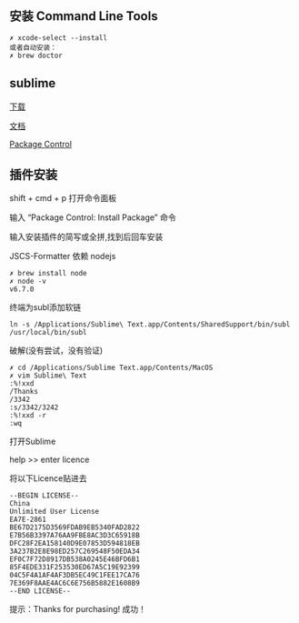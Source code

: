 ## 安装 Command Line Tools

```
✗ xcode-select --install
或者自动安装：
✗ brew doctor
```


## sublime

[下载](https://www.sublimetext.com/3)

[文档](http://www.sublimetext.com/docs/3/)

[Package Control](https://packagecontrol.io/installation)


## 插件安装

shift + cmd + p 打开命令面板

输入 “Package Control: Install Package” 命令

输入安装插件的简写或全拼,找到后回车安装


JSCS-Formatter 依赖 nodejs

```
✗ brew install node
✗ node -v
v6.7.0
```


终端为subl添加软链
```
ln -s /Applications/Sublime\ Text.app/Contents/SharedSupport/bin/subl /usr/local/bin/subl
```

破解(没有尝试，没有验证)
```
✗ cd /Applications/Sublime Text.app/Contents/MacOS
✗ vim Sublime\ Text
:%!xxd
/Thanks
/3342
:s/3342/3242
:%!xxd -r
:wq
```


打开Sublime

help >> enter licence

将以下Licence贴进去

```
--BEGIN LICENSE--
China
Unlimited User License
EA7E-2861
BE67D2175D3569FDAB9EB5340FAD2822
E7B56B3397A76AA9FBE8AC3D3C65918B
DFC28F2EA158140D9E07853D594818EB
3A237B2E8E98ED257C269548F50EDA34
EF0C7F72D8917DB538A0245E46BFD6B1
85F4EDE331F253530ED67A5C19E92399
04C5F4A1AF4AF3DB5EC49C1FEE17CA76
7E369F8AAE4AC6C6E756B5882E1608B9
--END LICENSE--
```

提示：Thanks for purchasing! 成功！
